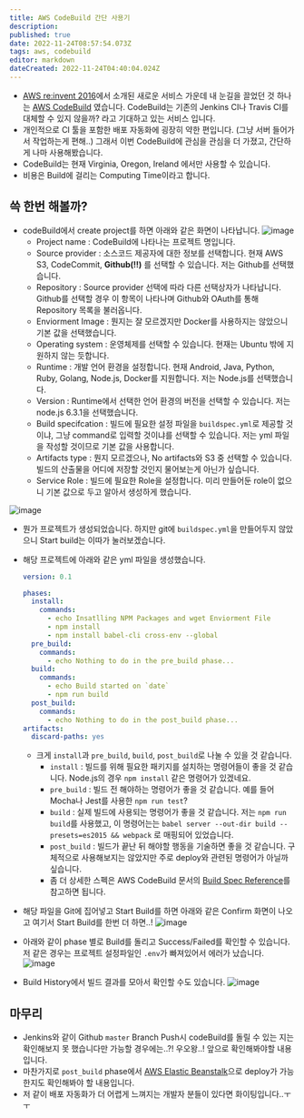 ```yaml
---
title: AWS CodeBuild 간단 사용기
description: 
published: true
date: 2022-11-24T08:57:54.073Z
tags: aws, codebuild
editor: markdown
dateCreated: 2022-11-24T04:40:04.024Z
---
```


- [AWS re:invent 2016](https://aws.amazon.com/ko/blogs/korea/2016-12-aws-webinars-for-developers/?adbsc=social_20161205_68501326&adbid=1803719293218097&adbpl=fb&adbpr=1563378127252216)에서 소개된 새로운 서비스 가운데 내 눈길을 끌었던 것 하나는 [AWS CodeBuild](https://aws.amazon.com/ko/codebuild/) 였습니다. CodeBuild는 기존의 Jenkins CI나 Travis CI를 대체할 수 있지 않을까? 라고 기대하고 있는 서비스 입니다.
- 개인적으로 CI 툴을 포함한 배포 자동화에 굉장히 약한 편입니다. (그냥 서버 들어가서 작업하는게 편해..) 그래서 이번 CodeBuild에 관심을 관심을 더 가졌고, 간단하게 나마 사용해봤습니다.
- CodeBuild는 현재 Virginia, Oregon, Ireland 에서만 사용할 수 있습니다.
- 비용은 Build에 걸리는 Computing Time이라고 합니다.

## 쓱 한번 해볼까?
- codeBuild에서 create project를 하면 아래와 같은 화면이 나타납니다.
   ![image](https://cloud.githubusercontent.com/assets/8033320/21104006/25d31bf2-c0c8-11e6-9c43-2ebea2c8e006.png)
  - Project name : CodeBuild에 나타나는 프로젝트 명입니다.
  - Source provider : 소스코드 제공자에 대한 정보를 선택합니다. 현재 AWS S3, CodeCommit, **Github(!!)** 를 선택할 수 있습니다. 저는 Github를 선택했습니다.
   - Repository : Source provider 선택에 따라 다른 선택상자가 나타납니다. Github를 선택할 경우 이 항목이 나타나며 Github와 OAuth를 통해 Repository 목록을 불러옵니다.
  - Enviorment Image : 뭔지는 잘 모르겠지만 Docker를 사용하지는 않았으니 기본 값을 선택했습니다.
  - Operating system : 운영체제를 선택할 수 있습니다. 현재는 Ubuntu 밖에 지원하지 않는 듯합니다.
  - Runtime : 개발 언어 환경을 설정합니다. 현재 Android, Java, Python, Ruby, Golang, Node.js, Docker를 지원합니다. 저는 Node.js를 선택했습니다.
  - Version : Runtime에서 선택한 언어 환경의 버전을 선택할 수 있습니다. 저는 node.js 6.3.1을 선택했습니다.
  - Build specifcation : 빌드에 필요한 설정 파일을 `buildspec.yml`로 제공할 것이냐, 그냥 command로 입력할 것이냐를 선택할 수 있습니다. 저는 yml 파일을 작성할 것이므로 기본 값을 사용합니다.
  - Artifacts type : 뭔지 모르겠으나, No artifacts와 S3 중 선택할 수 있습니다. 빌드의 산출물을 어디에 저장할 것인지 물어보는게 아닌가 싶습니다.
  - Service Role : 빌드에 필요한 Role을 설정합니다. 미리 만들어둔 role이 없으니 기본 값으로 두고 알아서 생성하게 했습니다.

![image](https://cloud.githubusercontent.com/assets/8033320/21104366/9c87feba-c0c9-11e6-9fef-28745c224eb8.png)
- 뭔가 프로젝트가 생성되었습니다. 하지만 git에 `buildspec.yml`을 만들어두지 않았으니 Start build는 이따가 눌러보겠습니다.
- 해당 프로젝트에 아래와 같은 yml 파일을 생성했습니다.

  ```yml
  version: 0.1

  phases:
    install:
      commands:
        - echo Insatlling NPM Packages and wget Enviorment File
        - npm install
        - npm install babel-cli cross-env --global
    pre_build:
      commands:
        - echo Nothing to do in the pre_build phase...
    build:
      commands:
        - echo Build started on `date`
        - npm run build
    post_build:
      commands:
        - echo Nothing to do in the post_build phase...
  artifacts:
    discard-paths: yes
  ```
  - 크게 `install`과 `pre_build`, `build`, `post_build`로 나눌 수 있을 것 같습니다.
    - `install` : 빌드를 위해 필요한 패키지를 설치하는 명령어들이 좋을 것 같습니다. Node.js의 경우 `npm install` 같은 명령어가 있겠네요.
    - `pre_build` : 빌드 전 해야하는 명령어가 좋을 것 같습니다. 예를 들어 Mocha나 Jest를 사용한 `npm run test`?
    - `build` : 실제 빌드에 사용되는 명령어가 좋을 것 같습니다. 저는 `npm run build`를 사용했고, 이 명령어는는 `babel server --out-dir build --presets=es2015 && webpack` 로 매핑되어 있었습니다.
    - `post_build` : 빌드가 끝난 뒤 해야할 행동을 기술하면 좋을 것 같습니다. 구체적으로 사용해보지는 않았지만 주로 deploy와 관련된 명령어가 아닐까 싶습니다.
    - 좀 더 상세한 스펙은 AWS CodeBuild 문서의 [Build Spec Reference](http://docs.aws.amazon.com/codebuild/latest/userguide/build-spec-ref.html)를 참고하면 됩니다.
- 해당 파일을 Git에 집어넣고 Start Build를 하면 아래와 같은 Confirm 화면이 나오고 여기서 Start Build를 한번 더 하면..!
![image](https://cloud.githubusercontent.com/assets/8033320/21104545/4994ad2e-c0ca-11e6-9aff-9b222cac1926.png)
- 아래와 같이 phase 별로 Build를 돌리고 Success/Failed를 확인할 수 있습니다. 저 같은 경우는 프로젝트 설정파일인 `.env`가 빠져있어서 에러가 났습니다.
![image](https://cloud.githubusercontent.com/assets/8033320/21104972/e9ac8b96-c0cb-11e6-9ee2-424ee693d6f7.png)
- Build History에서 빌드 결과를 모아서 확인할 수도 있습니다.
![image](https://cloud.githubusercontent.com/assets/8033320/21105550/f8fdb1c2-c0cd-11e6-8200-c003fcb8bd40.png)

## 마무리
- Jenkins와 같이 Github `master` Branch Push시 codeBuild를 돌릴 수 있는 지는 확인해보지 못 했습니다만 가능할 경우에는..?! 우오왕..! 앞으로 확인해봐야할 내용입니다.
- 마찬가지로 `post_build` phase에서 [AWS Elastic Beanstalk](https://aws.amazon.com/ko/documentation/elastic-beanstalk/)으로 deploy가 가능한지도 확인해봐야 할 내용입니다.
- 저 같이 배포 자동화가 더 어렵게 느껴지는 개발자 분들이 있다면 화이팅입니다..ㅜㅜ
